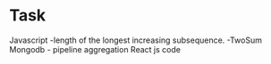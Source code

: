 # Task

Javascript  -length of the longest increasing subsequence.
            -TwoSum 
Mongodb - pipeline aggregation
React js code

